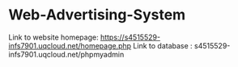 # Web-Advertising-System
 
 
 
Link to website homepage: https://s4515529-infs7901.uqcloud.net/homepage.php
Link to database : s4515529-infs7901.uqcloud.net/phpmyadmin

